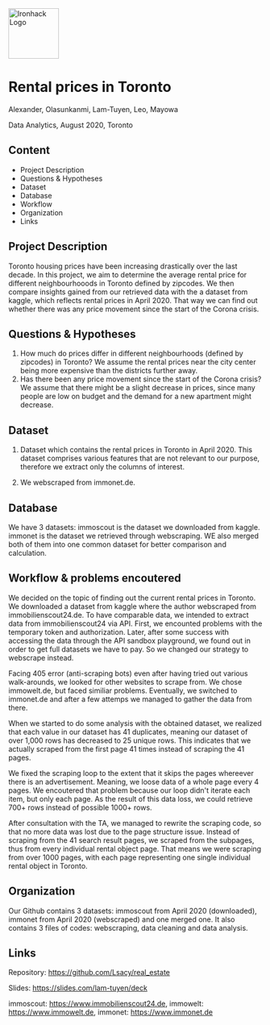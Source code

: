 <img src="https://bit.ly/2VnXWr2" alt="Ironhack Logo" width="100"/>


# Rental prices in Toronto

Alexander, Olasunkanmi, Lam-Tuyen, Leo, Mayowa

Data Analytics, August 2020, Toronto


## Content

- Project Description
- Questions & Hypotheses
- Dataset
- Database
- Workflow
- Organization
- Links


## Project Description

Toronto housing prices have been increasing drastically over the last decade. In this project, we aim to determine the average rental price for different neighbourhooods in Toronto defined by zipcodes. We then compare insights gained from our retrieved data with the a dataset from kaggle, which reflects rental prices in April 2020. That way we can find out whether there was any price movement since the start of the Corona crisis.


## Questions & Hypotheses

1. How much do prices differ in different neighbourhoods (defined by zipcodes) in Toronto? 
We assume the rental prices near the city center being more expensive than the districts further away.
2. Has there been any price movement since the start of the Corona crisis? 
We assume that there might be a slight decrease in prices, since many people are low on budget and the demand for a new apartment might decrease.


## Dataset 

1. Dataset which contains the rental prices in Toronto in April 2020. This dataset comprises various features that are not relevant to our purpose, therefore we extract only the columns of interest.

2. We webscraped from immonet.de. 


## Database

We have 3 datasets:
immoscout is the dataset we downloaded from kaggle.
immonet is the dataset we retrieved through webscraping.
WE also merged both of them into one common dataset for better comparison and calculation.


## Workflow & problems encoutered

We decided on the topic of finding out the current rental prices in Toronto.
We downloaded a dataset from kaggle where the author webscraped from immobilienscout24.de. To have comparable data, we intended to extract data from immobilienscout24 via API. First, we encounted problems with the temporary token and authorization. Later, after some success with accessing the data through the API sandbox playground, we found out in order to get full datasets we have to pay. So we changed our strategy to webscrape instead. 

Facing 405 error (anti-scraping bots) even after having tried out various walk-arounds, we looked for other websites to scrape from. We chose immowelt.de, but faced similiar problems. Eventually, we switched to immonet.de and after a few attemps we managed to gather the data from there.

When we started to do some analysis with the obtained dataset, we realized that each value in our dataset has 41 duplicates, meaning our dataset of over 1,000 rows has decreased to 25 unique rows. This indicates that we actually scraped from the first page 41 times instead of scraping the 41 pages. 

We fixed the scraping loop to the extent that it skips the pages whereever there is an advertisement. Meaning, we loose data of a whole page every 4 pages. We encoutered that problem because our loop didn't iterate each item, but only each page. As the result of this data loss, we could retrieve 700+ rows instead of possible 1000+ rows.

After consultation with the TA, we managed to rewrite the scraping code, so that no more data was lost due to the page structure issue. Instead of scraping from the 41 search result pages, we scraped from the subpages, thus from every individual rental object page. That means we were scraping from over 1000 pages, with each page representing one single individual rental object in Toronto.


## Organization

Our Github contains 3 datasets: immoscout from April 2020 (downloaded), immonet from April 2020 (webscraped) and one merged one. 
It also contains 3 files of codes: webscraping, data cleaning and data analysis.


## Links

Repository: https://github.com/Lsacy/real_estate 

Slides: https://slides.com/lam-tuyen/deck

immoscout: https://www.immobilienscout24.de, 
immowelt: https://www.immowelt.de, 
immonet: https://www.immonet.de 

